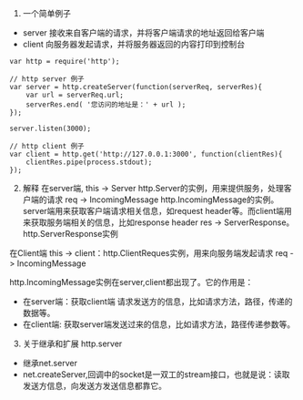 1. 一个简单例子
- server 接收来自客户端的请求，并将客户端请求的地址返回给客户端
- client 向服务器发起请求，并将服务器返回的内容打印到控制台

```
var http = require('http');

// http server 例子
var server = http.createServer(function(serverReq, serverRes){
    var url = serverReq.url;
    serverRes.end( '您访问的地址是：' + url );
});

server.listen(3000);

// http client 例子
var client = http.get('http://127.0.0.1:3000', function(clientRes){
    clientRes.pipe(process.stdout);
});
```
2. 解释
在server端, 
this -> Server http.Server的实例，用来提供服务，处理客户端的请求
req -> IncomingMessage 
http.IncomingMessage的实例。server端用来获取客户端请求相关信息，如request header等。而client端用来获取服务端相关的信息，比如response header
res -> ServerResponse。 http.ServerResponse实例

在Client端
this -> client：http.ClientReques实例，用来向服务端发起请求
req -> IncomingMessage


http.IncomingMessage实例在server,client都出现了。它的作用是：
* 在server端：获取client端 请求发送方的信息，比如请求方法，路径，传递的数据等。
* 在client端: 获取server端发送过来的信息，比如请求方法，路径传递参数等。


3. 关于继承和扩展
http.server 
* 继承net.server
* net.createServer,回调中的socket是一双工的stream接口，也就是说：读取发送方信息，向发送方发送信息都靠它。